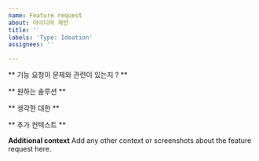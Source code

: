 ```yaml
---
name: Feature request
about: 아이디어 제안
title: ''
labels: 'Type: Ideation'
assignees: ''

---
```


** 기능 요청이 문제와 관련이 있는지 ? **

** 원하는 솔루션 **

** 생각한 대한 **

** 추가 컨텍스트 **


**Additional context**
Add any other context or screenshots about the feature request here.
